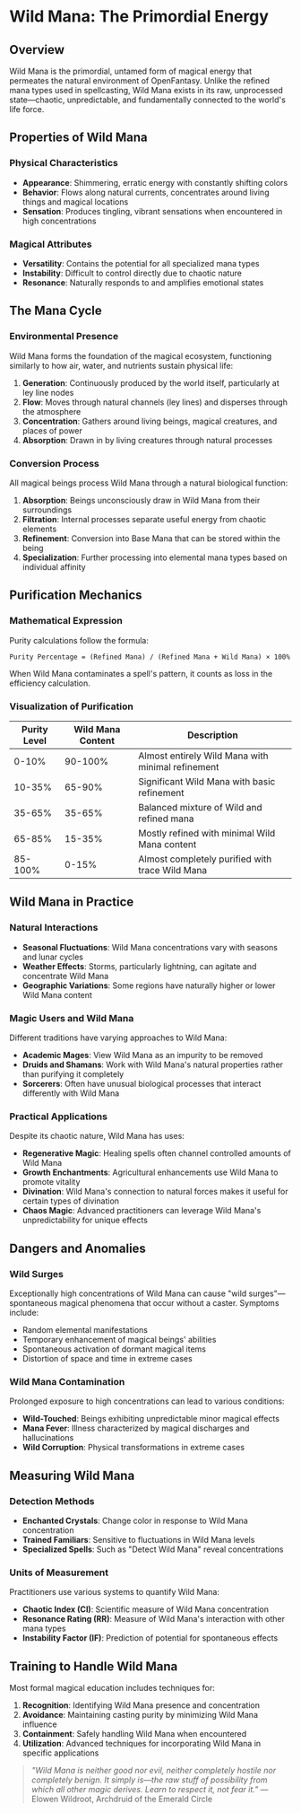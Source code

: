 # **Wild Mana**: The Primordial Energy

## Overview

Wild Mana is the primordial, untamed form of magical energy that permeates the natural environment of OpenFantasy. Unlike the refined mana types used in spellcasting, Wild Mana exists in its raw, unprocessed state—chaotic, unpredictable, and fundamentally connected to the world's life force.

## Properties of Wild Mana

### Physical Characteristics
- **Appearance**: Shimmering, erratic energy with constantly shifting colors
- **Behavior**: Flows along natural currents, concentrates around living things and magical locations
- **Sensation**: Produces tingling, vibrant sensations when encountered in high concentrations

### Magical Attributes
- **Versatility**: Contains the potential for all specialized mana types
- **Instability**: Difficult to control directly due to chaotic nature
- **Resonance**: Naturally responds to and amplifies emotional states

## The Mana Cycle

### Environmental Presence
Wild Mana forms the foundation of the magical ecosystem, functioning similarly to how air, water, and nutrients sustain physical life:

1. **Generation**: Continuously produced by the world itself, particularly at ley line nodes
2. **Flow**: Moves through natural channels (ley lines) and disperses through the atmosphere
3. **Concentration**: Gathers around living beings, magical creatures, and places of power
4. **Absorption**: Drawn in by living creatures through natural processes

### Conversion Process
All magical beings process Wild Mana through a natural biological function:

1. **Absorption**: Beings unconsciously draw in Wild Mana from their surroundings
2. **Filtration**: Internal processes separate useful energy from chaotic elements
3. **Refinement**: Conversion into Base Mana that can be stored within the being
4. **Specialization**: Further processing into elemental mana types based on individual affinity

## Purification Mechanics

### Mathematical Expression
Purity calculations follow the formula:
```
Purity Percentage = (Refined Mana) / (Refined Mana + Wild Mana) × 100%
```

When Wild Mana contaminates a spell's pattern, it counts as loss in the efficiency calculation.

### Visualization of Purification

| Purity Level | Wild Mana Content | Description |
|--------------|-------------------|-------------|
| 0-10% | 90-100% | Almost entirely Wild Mana with minimal refinement |
| 10-35% | 65-90% | Significant Wild Mana with basic refinement |
| 35-65% | 35-65% | Balanced mixture of Wild and refined mana |
| 65-85% | 15-35% | Mostly refined with minimal Wild Mana content |
| 85-100% | 0-15% | Almost completely purified with trace Wild Mana |

## Wild Mana in Practice

### Natural Interactions
- **Seasonal Fluctuations**: Wild Mana concentrations vary with seasons and lunar cycles
- **Weather Effects**: Storms, particularly lightning, can agitate and concentrate Wild Mana
- **Geographic Variations**: Some regions have naturally higher or lower Wild Mana content

### Magic Users and Wild Mana
Different traditions have varying approaches to Wild Mana:

- **Academic Mages**: View Wild Mana as an impurity to be removed
- **Druids and Shamans**: Work with Wild Mana's natural properties rather than purifying it completely
- **Sorcerers**: Often have unusual biological processes that interact differently with Wild Mana

### Practical Applications
Despite its chaotic nature, Wild Mana has uses:

- **Regenerative Magic**: Healing spells often channel controlled amounts of Wild Mana
- **Growth Enchantments**: Agricultural enhancements use Wild Mana to promote vitality
- **Divination**: Wild Mana's connection to natural forces makes it useful for certain types of divination
- **Chaos Magic**: Advanced practitioners can leverage Wild Mana's unpredictability for unique effects

## Dangers and Anomalies

### Wild Surges
Exceptionally high concentrations of Wild Mana can cause "wild surges"—spontaneous magical phenomena that occur without a caster. Symptoms include:

- Random elemental manifestations
- Temporary enhancement of magical beings' abilities
- Spontaneous activation of dormant magical items
- Distortion of space and time in extreme cases

### Wild Mana Contamination
Prolonged exposure to high concentrations can lead to various conditions:

- **Wild-Touched**: Beings exhibiting unpredictable minor magical effects
- **Mana Fever**: Illness characterized by magical discharges and hallucinations
- **Wild Corruption**: Physical transformations in extreme cases

## Measuring Wild Mana

### Detection Methods
- **Enchanted Crystals**: Change color in response to Wild Mana concentration
- **Trained Familiars**: Sensitive to fluctuations in Wild Mana levels
- **Specialized Spells**: Such as "Detect Wild Mana" reveal concentrations

### Units of Measurement
Practitioners use various systems to quantify Wild Mana:

- **Chaotic Index (CI)**: Scientific measure of Wild Mana concentration
- **Resonance Rating (RR)**: Measure of Wild Mana's interaction with other mana types
- **Instability Factor (IF)**: Prediction of potential for spontaneous effects

## Training to Handle Wild Mana

Most formal magical education includes techniques for:

1. **Recognition**: Identifying Wild Mana presence and concentration
2. **Avoidance**: Maintaining casting purity by minimizing Wild Mana influence
3. **Containment**: Safely handling Wild Mana when encountered
4. **Utilization**: Advanced techniques for incorporating Wild Mana in specific applications

> *"Wild Mana is neither good nor evil, neither completely hostile nor completely benign. It simply is—the raw stuff of possibility from which all other magic derives. Learn to respect it, not fear it."* — Elowen Wildroot, Archdruid of the Emerald Circle 